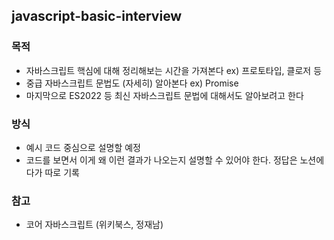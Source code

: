 ## javascript-basic-interview

### 목적

- 자바스크립트 핵심에 대해 정리해보는 시간을 가져본다 ex) 프로토타입, 클로저 등
- 중급 자바스크립트 문법도 (자세히) 알아본다 ex) Promise
- 마지막으로 ES2022 등 최신 자바스크립트 문법에 대해서도 알아보려고 한다

### 방식

- 예시 코드 중심으로 설명할 예정
- 코드를 보면서 이게 왜 이런 결과가 나오는지 설명할 수 있어야 한다. 정답은 노션에다가 따로 기록

### 참고

- 코어 자바스크립트 (위키북스, 정재남)
